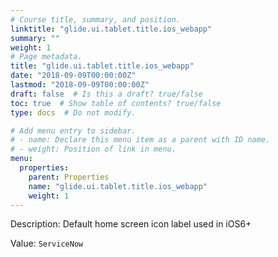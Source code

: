 ```yaml
---
# Course title, summary, and position.
linktitle: "glide.ui.tablet.title.ios_webapp"
summary: ""
weight: 1
# Page metadata.
title: "glide.ui.tablet.title.ios_webapp"
date: "2018-09-09T00:00:00Z"
lastmod: "2018-09-09T00:00:00Z"
draft: false  # Is this a draft? true/false
toc: true  # Show table of contents? true/false
type: docs  # Do not modify.

# Add menu entry to sidebar.
# - name: Declare this menu item as a parent with ID name.
# - weight: Position of link in menu.
menu:
  properties:
    parent: Properties
    name: "glide.ui.tablet.title.ios_webapp"
    weight: 1
---
```


Description: Default home screen icon label used in iOS6+


Value: `ServiceNow`
